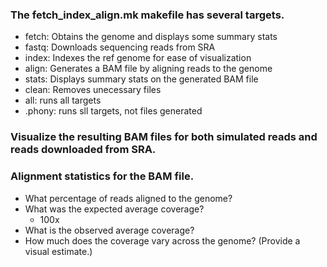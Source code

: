 ### The fetch_index_align.mk makefile has several targets.
- fetch: Obtains the genome and displays some summary stats
- fastq: Downloads sequencing reads from SRA
- index: Indexes the ref genome for ease of visualization
- align: Generates a BAM file by aligning reads to the genome
- stats: Displays summary stats on the generated BAM file
- clean: Removes unecessary files
- all: runs all targets
- .phony: runs sll targets, not files generated
### Visualize the resulting BAM files for both simulated reads and reads downloaded from SRA.

### Alignment statistics for the BAM file.
- What percentage of reads aligned to the genome?
- What was the expected average coverage?
  - 100x
- What is the observed average coverage?
- How much does the coverage vary across the genome? (Provide a visual estimate.)
